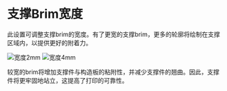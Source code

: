 支撑Brim宽度
====
此设置可调整支撑brim的宽度。有了更宽的支撑brim，更多的轮廓将绘制在支撑区域内，以提供更好的附着力。

<!--screenshot {
"image_path": "support_brim_2mm.png",
"models": [{"script": "gazebo2.scad"}],
"camera_position": [-74, 38, -137],
"settings": {
"support_enable": true,
"support_use_towers": false,
"support_brim_enable": true,
"support_brim_width": 2
},
"colours": 64
}-->
<!--screenshot {
"image_path": "support_brim_4mm.png",
"models": [{"script": "gazebo2.scad"}],
"camera_position": [-74, 38, -137],
"settings": {
"support_enable": true,
"support_use_towers": false,
"support_brim_enable": true,
"support_brim_width": 4
},
"colours": 64
}-->
![宽度2mm](../images/support_brim_2mm.png)
![宽度4mm](../images/support_brim_4mm.png)

较宽的brim将增加支撑件与构造板的粘附性，并减少支撑件的翘曲。因此，支撑件将更牢固地站立，这提高了打印的可靠性。
